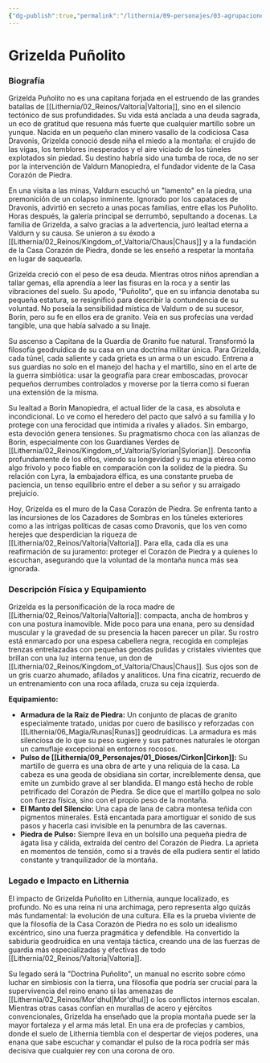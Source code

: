 ```yaml
---
{"dg-publish":true,"permalink":"/lithernia/09-personajes/03-agrupaciones/casa-corazon-de-piedra/grizelda-punolito/","tags":["lithernia","personajes","Casa Corazón de Piedra","Valtoria","Enana"]}
---
```


# Grizelda Puñolito

### Biografía

Grizelda Puñolito no es una capitana forjada en el estruendo de las grandes batallas de [[Lithernia/02_Reinos/Valtoria\|Valtoria]], sino en el silencio tectónico de sus profundidades. Su vida está anclada a una deuda sagrada, un eco de gratitud que resuena más fuerte que cualquier martillo sobre un yunque. Nacida en un pequeño clan minero vasallo de la codiciosa Casa Dravonis, Grizelda conoció desde niña el miedo a la montaña: el crujido de las vigas, los temblores inesperados y el aire viciado de los túneles explotados sin piedad. Su destino habría sido una tumba de roca, de no ser por la intervención de Valdurn Manopiedra, el fundador vidente de la Casa Corazón de Piedra.

En una visita a las minas, Valdurn escuchó un "lamento" en la piedra, una premonición de un colapso inminente. Ignorado por los capataces de Dravonis, advirtió en secreto a unas pocas familias, entre ellas los Puñolito. Horas después, la galería principal se derrumbó, sepultando a docenas. La familia de Grizelda, a salvo gracias a la advertencia, juró lealtad eterna a Valdurn y su causa. Se unieron a su éxodo a [[Lithernia/02_Reinos/Kingdom_of_Valtoria/Chaus\|Chaus]] y a la fundación de la Casa Corazón de Piedra, donde se les enseñó a respetar la montaña en lugar de saquearla.

Grizelda creció con el peso de esa deuda. Mientras otros niños aprendían a tallar gemas, ella aprendía a leer las fisuras en la roca y a sentir las vibraciones del suelo. Su apodo, "Puñolito", que en su infancia denotaba su pequeña estatura, se resignificó para describir la contundencia de su voluntad. No poseía la sensibilidad mística de Valdurn o de su sucesor, Borin, pero su fe en ellos era de granito. Veía en sus profecías una verdad tangible, una que había salvado a su linaje.

Su ascenso a Capitana de la Guardia de Granito fue natural. Transformó la filosofía geodruídica de su casa en una doctrina militar única. Para Grizelda, cada túnel, cada saliente y cada grieta es un arma o un escudo. Entrena a sus guardias no solo en el manejo del hacha y el martillo, sino en el arte de la guerra simbiótica: usar la geografía para crear emboscadas, provocar pequeños derrumbes controlados y moverse por la tierra como si fueran una extensión de la misma.

Su lealtad a Borin Manopiedra, el actual líder de la casa, es absoluta e incondicional. Lo ve como el heredero del pacto que salvó a su familia y lo protege con una ferocidad que intimida a rivales y aliados. Sin embargo, esta devoción genera tensiones. Su pragmatismo choca con las alianzas de Borin, especialmente con los Guardianes Verdes de [[Lithernia/02_Reinos/Kingdom_of_Valtoria/Sylorian\|Sylorian]]. Desconfía profundamente de los elfos, viendo su longevidad y su magia etérea como algo frívolo y poco fiable en comparación con la solidez de la piedra. Su relación con Lyra, la embajadora élfica, es una constante prueba de paciencia, un tenso equilibrio entre el deber a su señor y su arraigado prejuicio.

Hoy, Grizelda es el muro de la Casa Corazón de Piedra. Se enfrenta tanto a las incursiones de los Cazadores de Sombras en los túneles exteriores como a las intrigas políticas de casas como Dravonis, que los ven como herejes que desperdician la riqueza de [[Lithernia/02_Reinos/Valtoria\|Valtoria]]. Para ella, cada día es una reafirmación de su juramento: proteger el Corazón de Piedra y a quienes lo escuchan, asegurando que la voluntad de la montaña nunca más sea ignorada.

### Descripción Física y Equipamiento

Grizelda es la personificación de la roca madre de [[Lithernia/02_Reinos/Valtoria\|Valtoria]]: compacta, ancha de hombros y con una postura inamovible. Mide poco para una enana, pero su densidad muscular y la gravedad de su presencia la hacen parecer un pilar. Su rostro está enmarcado por una espesa cabellera negra, recogida en complejas trenzas entrelazadas con pequeñas geodas pulidas y cristales vivientes que brillan con una luz interna tenue, un don de [[Lithernia/02_Reinos/Kingdom_of_Valtoria/Chaus\|Chaus]]. Sus ojos son de un gris cuarzo ahumado, afilados y analíticos. Una fina cicatriz, recuerdo de un entrenamiento con una roca afilada, cruza su ceja izquierda.

**Equipamiento:**

*   **Armadura de la Raíz de Piedra:** Un conjunto de placas de granito especialmente tratado, unidas por cuero de basilisco y reforzadas con [[Lithernia/06_Magia/Runas\|Runas]] geodruídicas. La armadura es más silenciosa de lo que su peso sugiere y sus patrones naturales le otorgan un camuflaje excepcional en entornos rocosos.
*   **Pulso de [[Lithernia/09_Personajes/01_Dioses/Cirkon\|Cirkon]]:** Su martillo de guerra es una obra de arte y una reliquia de la casa. La cabeza es una geoda de obsidiana sin cortar, increíblemente densa, que emite un zumbido grave al ser blandida. El mango está hecho de roble petrificado del Corazón de Piedra. Se dice que el martillo golpea no solo con fuerza física, sino con el propio peso de la montaña.
*   **El Manto del Silencio:** Una capa de lana de cabra montesa teñida con pigmentos minerales. Está encantada para amortiguar el sonido de sus pasos y hacerla casi invisible en la penumbra de las cavernas.
*   **Piedra de Pulso:** Siempre lleva en un bolsillo una pequeña piedra de ágata lisa y cálida, extraída del centro del Corazón de Piedra. La aprieta en momentos de tensión, como si a través de ella pudiera sentir el latido constante y tranquilizador de la montaña.

### Legado e Impacto en Lithernia

El impacto de Grizelda Puñolito en Lithernia, aunque localizado, es profundo. No es una reina ni una archimaga, pero representa algo quizás más fundamental: la evolución de una cultura. Ella es la prueba viviente de que la filosofía de la Casa Corazón de Piedra no es solo un idealismo excéntrico, sino una fuerza pragmática y defendible. Ha convertido la sabiduría geodruídica en una ventaja táctica, creando una de las fuerzas de guardia más especializadas y efectivas de todo [[Lithernia/02_Reinos/Valtoria\|Valtoria]].

Su legado será la "Doctrina Puñolito", un manual no escrito sobre cómo luchar en simbiosis con la tierra, una filosofía que podría ser crucial para la supervivencia del reino enano si las amenazas de [[Lithernia/02_Reinos/Mor'dhul\|Mor'dhul]] o los conflictos internos escalan. Mientras otras casas confían en murallas de acero y ejércitos convencionales, Grizelda ha enseñado que la propia montaña puede ser la mayor fortaleza y el arma más letal. En una era de profecías y cambios, donde el suelo de Lithernia tiembla con el despertar de viejos poderes, una enana que sabe escuchar y comandar el pulso de la roca podría ser más decisiva que cualquier rey con una corona de oro.
